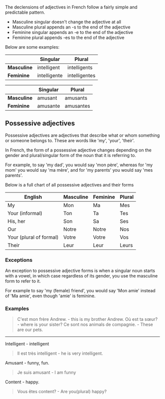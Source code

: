 The declensions of adjectives in French follow a fairly simple and predictable pattern.

* Masculine singular doesn't change the adjective at all
* Masculine plural appends an -s to the end of the adjective
* Feminine singular appends an -e to the end of the adjective
* Feminine plural appends -es to the end of the adjective

Below are some examples:

| | Singular | Plural |
| - | - | - |
| **Masculine** | intelligent | intelligents
| **Feminine** | intelligente | intelligentes

| | Singular | Plural |
| - | - | - |
| **Masculine** | amusant | amusants
| **Feminine** | amusante | amusantes

## Possessive adjectives

Possessive adjectives are adjectives that describe what or whom something or someone belongs to. These are words like 'my', 'your', 'their'.

In French, the form of a possessive adjective changes depending on the gender and plural/singular form of the noun that it is referring to.

For example, to say 'my dad', you would say 'mon père', whereas for 'my mom' you would say 'ma mère', and for 'my parents' you would say 'mes parents'.

Below is a full chart of all possessive adjectives and their forms

| English | Masculine | Feminine | Plural |
| - | - | - | - |
| My | Mon | Ma | Mes |
| Your (informal) | Ton | Ta | Tes |
| His, her | Son | Sa | Ses |
| Our | Notre | Notre | Nos |
| Your (plural of formal) | Votre | Votre | Vos |
| Their | Leur | Leur | Leurs |

### Exceptions

An exception to possessive adjective forms is when a singular noun starts with a vowel, in which case regardless of its gender, you use the masculine form to refer to it.

For example to say 'my (female) friend', you would say 'Mon amie' instead of 'Ma amie', even though 'amie' is feminine.

### Examples

> C'est mon frère Andrew. - this is my brother Andrew.
> Où est ta sœur? - where is your sister?
> Ce sont nos animals de compagnie. - These are our pets.

---

Intelligent - intelligent

> Il est très intelligent - he is very intelligent.

Amusant - funny, fun.

> Je suis amusant - I am funny

Content - happy.

> Vous êtes content? - Are you(plural) happy?
